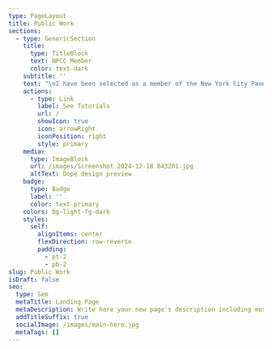```yaml
---
type: PageLayout
title: Public Work
sections:
  - type: GenericSection
    title:
      type: TitleBlock
      text: NPCC Member
      color: text-dark
    subtitle: ''
    text: "\nI have been selected as a member of the New York City Panel on Climate Change under the Mayor's Office of Climate and Environmental Justice! For the next three years, I will be working together with the stellar team of scientists and practitioners, synthesizing state-of-the-art scientific findings regarding climate related risks and impacts the city is facing due to climate change. I am honored to be part of this important work aimed to inform NYC policy and planning towards enhanced climate resilience\_and\_justice!\n\n"
    actions:
      - type: Link
        label: See Tutorials
        url: /
        showIcon: true
        icon: arrowRight
        iconPosition: right
        style: primary
    media:
      type: ImageBlock
      url: /images/Screenshot 2024-12-18 043201.jpg
      altText: Dope design preview
    badge:
      type: Badge
      label: ''
      color: text-primary
    colors: bg-light-fg-dark
    styles:
      self:
        alignItems: center
        flexDirection: row-reverse
        padding:
          - pt-2
          - pb-2
slug: Public Work
isDraft: false
seo:
  type: Seo
  metaTitle: Landing Page
  metaDescription: Write here your new page's description including most relevant keywords.
  addTitleSuffix: true
  socialImage: /images/main-hero.jpg
  metaTags: []
---
```

